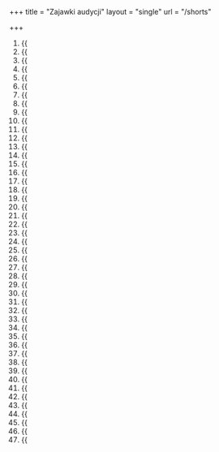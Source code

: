 +++ 
title = "Zajawki audycji" 
layout = "single" 
url = "/shorts"

+++

1. {{<audio src="/shorts/CJG - koniec roku 1.mp3" caption="Pierwsza z trzech częśi audycji CJG -  Quo vadis sztuczna inteligencjo? - opublikowanej na łamach Innego Radia Głuchołazy w dniu 23 gru 2023">}}
1. {{<audio src="/shorts/CJG - łapówki 1.mp3" caption="Pierwsza z trzech częśi audycji CJG -  Quo vadis sztuczna inteligencjo? - opublikowanej na łamach Innego Radia Głuchołazy w dniu 23 gru 2023">}}
1. {{<audio src="/shorts/CJG - si 1.mp3" caption="Pierwsza z trzech częśi audycji CJG -  Quo vadis sztuczna inteligencjo? - opublikowanej na łamach Innego Radia Głuchołazy w dniu 16 gru 2023">}}
1. {{<audio src="/shorts/CJG - kierowcy 1.mp3" caption="Pierwsza z trzech częśi audycji CJG - Ukraina wygrywa wojnę. To wojna gospodarcza z zachodem - opublikowanej na łamach Innego Radia Głuchołazy w dniu 9 gru 2023">}}
1. {{<audio src="/shorts/CJG - zus 1.mp3" caption="Pierwsza z trzech częśi audycji CJG - Smętne życie emeryta - opublikowanej na łamach Innego Radia Głuchołazy w dniu 2 gru 2023">}}
42. {{<audio src="/shorts/CJG - zarobki 1.mp3" caption="Pierwsza z trzech częśi audycji CJG - Wszystko co powinieneś wiedzieć o zarobkach - opublikowanej na łamach Innego Radia Głuchołazy w dniu 25 lis 2023">}}
1. {{<audio src="/shorts/CJG - miliarderzy 1.mp3" caption="Pierwsza z trzech częśi audycji CJG - miliarderzy - opublikowanej na łamach Innego Radia Głuchołazy w dniu 18 lis 2023">}}
40. {{<audio src="/shorts/CJG - ambergold 1.mp3" caption="Pierwsza z trzech częśi audycji CJG - ambergold - opublikowanej na łamach Innego Radia Głuchołazy w dniu 11 lis 2023">}}
39. {{<audio src="/shorts/CJG - długi 1.mp3" caption="Pierwsza z trzech częśi audycji CJG - długi - opublikowanej na łamach Innego Radia Głuchołazy w dniu 4 lis 2023">}}
38. {{<audio src="/shorts/CJG - influencerzy 1.mp3" caption="Pierwsza z trzech częśi audycji CJG - influencerzy - opublikowanej na łamach Innego Radia Głuchołazy w dniu 28 paź 2023">}}
37. {{<audio src="/shorts/CJG - hamas 1.mp3" caption="Pierwsza z trzech częśi audycji CJG - hamas - opublikowanej na łamach Innego Radia Głuchołazy w dniu 21 paź 2023">}}
36. {{<audio src="/shorts/CJG - evergrande 1.mp3" caption="Pierwsza z trzech częśi audycji CJG - evergrande - opublikowanej na łamach Innego Radia Głuchołazy w dniu 14 paź 2023">}}
35. {{<audio src="/shorts/CJG - rosja 1.mp3" caption="Pierwsza z trzech częśi audycji CJG - rosja - opublikowanej na łamach Innego Radia Głuchołazy w dniu 7 paź 2023">}}
34. {{<audio src="/shorts/CJG - paliwo wyborcze 1.mp3" caption="Pierwsza z trzech częśi audycji CJG - paliwo wyborcze - opublikowanej na łamach Innego Radia Głuchołazy w dniu 30 wrz 2023">}}
33. {{<audio src="/shorts/CJG - energetyczny monopol 1.mp3" caption="Pierwsza z trzech częśi audycji CJG - energetyczny monopol - opublikowanej na łamach Innego Radia Głuchołazy w dniu 23 wrz 2023">}}
32. {{<audio src="/shorts/CJG - japonia 1.mp3" caption="Pierwsza z trzech częśi audycji CJG - japonia - opublikowanej na łamach Innego Radia Głuchołazy w dniu 16 wrz 2023">}}
31. {{<audio src="/shorts/CJG - emigracja 1.mp3" caption="Pierwsza z trzech częśi audycji CJG - emigracja - opublikowanej na łamach Innego Radia Głuchołazy w dniu 9 wrz 2023">}}
30. {{<audio src="/shorts/CJG - punkt zwrotny usa 1.mp3" caption="Pierwsza z trzech częśi audycji CJG - punkt zwrotny usa - opublikowanej na łamach Innego Radia Głuchołazy w dniu 5 sie 2023">}}
29. {{<audio src="/shorts/CJG - długi 1.mp3" caption="Pierwsza z trzech częśi audycji CJG - długi - opublikowanej na łamach Innego Radia Głuchołazy w dniu 30 lip 2023">}}
28. {{<audio src="/shorts/CJG - mieszkania dla młodych 1.mp3" caption="Pierwsza z trzech częśi audycji CJG - mieszkania dla młodych - opublikowanej na łamach Innego Radia Głuchołazy w dniu 23 lip 2023">}}
27. {{<audio src="/shorts/CJG - jubileusz 1.mp3" caption="Pierwsza z trzech częśi audycji CJG - jubileusz - opublikowanej na łamach Innego Radia Głuchołazy w dniu 15 lip 2023">}}
26. {{<audio src="/shorts/CJG - wagner 1.mp3" caption="Pierwsza z trzech częśi audycji CJG - wagner - opublikowanej na łamach Innego Radia Głuchołazy w dniu 8 lip 2023">}}
25. {{<audio src="/shorts/CJG - zasoby strategiczne 1.mp3" caption="Pierwsza z trzech częśi audycji CJG - zasoby strategiczne - opublikowanej na łamach Innego Radia Głuchołazy w dniu 1 lip 2023">}}
24. {{<audio src="/shorts/CJG - fotowoltaika 1.mp3" caption="Pierwsza z trzech częśi audycji CJG - fotowoltaika - opublikowanej na łamach Innego Radia Głuchołazy w dniu 24 cze 2023">}}
23. {{<audio src="/shorts/CJG - orlen 1.mp3" caption="Pierwsza z trzech częśi audycji CJG - orlen - opublikowanej na łamach Innego Radia Głuchołazy w dniu 17 cze 2023">}}
22. {{<audio src="/shorts/CJG - wojna 1.mp3" caption="Pierwsza z trzech częśi audycji CJG - wojna - opublikowanej na łamach Innego Radia Głuchołazy w dniu 10 cze 2023">}}
21. {{<audio src="/shorts/CJG - anheuser-busch 1.mp3" caption="Pierwsza z trzech częśi audycji CJG - anheuser-busch - opublikowanej na łamach Innego Radia Głuchołazy w dniu 3 cze 2023">}}
20. {{<audio src="/shorts/CJG - niemcy 1.mp3" caption="Pierwsza z trzech częśi audycji CJG - niemcy - opublikowanej na łamach Innego Radia Głuchołazy w dniu 27 maj 2023">}}
19. {{<audio src="/shorts/CJG - pompy ciepla 1.mp3" caption="Pierwsza z trzech częśi audycji CJG - pompy ciepla - opublikowanej na łamach Innego Radia Głuchołazy w dniu 20 maj 2023">}}
18. {{<audio src="/shorts/CJG - AI 1.mp3" caption="Pierwsza z trzech częśi audycji CJG - AI - opublikowanej na łamach Innego Radia Głuchołazy w dniu 13 maj 2023">}}
17. {{<audio src="/shorts/CJG - jastrzab 1.mp3" caption="Pierwsza z trzech częśi audycji CJG - jastrzab - opublikowanej na łamach Innego Radia Głuchołazy w dniu 6 maj 2023">}}
16. {{<audio src="/shorts/CJG - kataster 1.mp3" caption="Pierwsza z trzech częśi audycji CJG - kataster - opublikowanej na łamach Innego Radia Głuchołazy w dniu 29 kwi 2023">}}
15. {{<audio src="/shorts/CJG - kurczaki 1.mp3" caption="Pierwsza z trzech częśi audycji CJG - kurczaki - opublikowanej na łamach Innego Radia Głuchołazy w dniu 22 kwi 2023">}}
14. {{<audio src="/shorts/CJG - inflacja i nbp 1.mp3" caption="Pierwsza z trzech częśi audycji CJG - inflacja i nbp - opublikowanej na łamach Innego Radia Głuchołazy w dniu 15 kwi 2023">}}
13. {{<audio src="/shorts/CJG - los klasy średniej 1.mp3" caption="Pierwsza z trzech częśi audycji CJG - los klasy średniej - opublikowanej na łamach Innego Radia Głuchołazy w dniu 8 kwi 2023">}}
12. {{<audio src="/shorts/CJG - dawne zapowiedzi 1.mp3" caption="Pierwsza z trzech częśi audycji CJG - dawne zapowiedzi - opublikowanej na łamach Innego Radia Głuchołazy w dniu 1 kwi 2023">}}
11. {{<audio src="/shorts/CJG - upadek banków 1.mp3" caption="Pierwsza z trzech częśi audycji CJG - upadek banków - opublikowanej na łamach Innego Radia Głuchołazy w dniu 25 mar 2023">}}
10. {{<audio src="/shorts/CJG - węgiel po zimie 1.mp3" caption="Pierwsza z trzech częśi audycji CJG - węgiel po zimie - opublikowanej na łamach Innego Radia Głuchołazy w dniu 18 mar 2023">}}
9. {{<audio src="/shorts/CJG - C40 1.mp3" caption="Pierwsza z trzech częśi audycji CJG - C40 - opublikowanej na łamach Innego Radia Głuchołazy w dniu 11 mar 2023">}}
8. {{<audio src="/shorts/CJG - samochody elektryczne 1.mp3" caption="Pierwsza z trzech częśi audycji CJG - samochody elektryczne - opublikowanej na łamach Innego Radia Głuchołazy w dniu 4 mar 2023">}}
7. {{<audio src="/shorts/CJG - robaki 1.mp3" caption="Pierwsza z trzech częśi audycji CJG - robaki - opublikowanej na łamach Innego Radia Głuchołazy w dniu 25 lut 2023">}}
6. {{<audio src="/shorts/CJG - węgiel 1.mp3" caption="Pierwsza z trzech częśi audycji CJG - węgiel - opublikowanej na łamach Innego Radia Głuchołazy w dniu 18 lut 2023">}}
5. {{<audio src="/shorts/CJG - firmy w polsce 1.mp3" caption="Pierwsza z trzech częśi audycji CJG - firmy w polsce - opublikowanej na łamach Innego Radia Głuchołazy w dniu 11 lut 2023">}}
4. {{<audio src="/shorts/CJG - mieszkania 1.mp3" caption="Pierwsza z trzech częśi audycji CJG - mieszkania - opublikowanej na łamach Innego Radia Głuchołazy w dniu 5 lut 2023">}}
3. {{<audio src="/shorts/CJG - woke cz.1 1.mp3" caption="Pierwsza z trzech częśi audycji CJG - woke cz.1 - opublikowanej na łamach Innego Radia Głuchołazy w dniu 28 sty 2023">}}
2. {{<audio src="/shorts/CJG - spadki gigantów 1.mp3" caption="Pierwsza z trzech częśi audycji CJG - spadki gigantów - opublikowanej na łamach Innego Radia Głuchołazy w dniu 21 sty 2023">}}
1. {{<audio src="/shorts/CJG - rok 2022 1.mp3" caption="Pierwsza z trzech częśi audycji CJG - rok 2022 - opublikowanej na łamach Innego Radia Głuchołazy w dniu 14 sty 2023">}}






